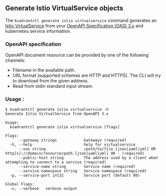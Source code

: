 ## Generate Istio VirtualService objects

The `kuadrantctl generate istio virtualservice` command generates an [Istio VirtualService](https://istio.io/latest/docs/reference/config/networking/virtual-service/)
from your [OpenAPI Specification (OAS) 3.x](https://github.com/OAI/OpenAPI-Specification/blob/main/versions/3.0.2.md) and kubernetes service information.

### OpenAPI specification

OpenAPI document resource can be provided by one of the following channels:
* Filename in the available path.
* URL format (supported schemes are HTTP and HTTPS). The CLI will try to download from the given address.
* Read from stdin standard input stream.

### Usage :

```shell
$ kuadrantctl generate istio virtualservice -h
Generate Istio VirtualService from OpenAPI 3.x

Usage:
  kuadrantctl generate istio virtualservice [flags]

Flags:
      --gateway strings            Gateways (required)
  -h, --help                       help for virtualservice
      --oas string                 /path/to/file.[json|yaml|yml] OR http[s]://domain/resource/path.[json|yaml|yml] OR - (required)
      --public-host string         The address used by a client when attempting to connect to a service (required)
      --service-name string        Service name (required)
      --service-namespace string   Service namespace (required)
  -p, --service-port int32         Service port (default 80)

Global Flags:
  -v, --verbose   verbose output
```
